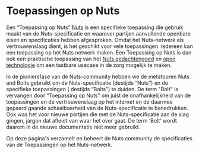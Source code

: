 # Toepassingen op Nuts

Een “Toepassing op Nuts” [Nuts](https://nuts.nl/documentatie/) is een specifieke toepassing die gebruik maakt van de Nuts-specificatie en waarover partijen aanvullende openbare eisen en specificaties hebben afgesproken. Omdat het Nuts-netwerk als vertrouwenslaag dient, is het geschikt voor vele toepassingen. Iedereen kan een toepassing op het Nuts netwerk maken. Een Toepassing op Nuts is dan ook een praktische toepassing van het [Nuts gedachtengoed](https://nuts.nl/manifest) en [open technologie](https://nuts-foundation.gitbook.io/) om een tastbare usecase in de zorg mogelijk te maken.

In de pioniersfase van de Nuts-community hebben we de metafooren Nuts and Bolts gebruikt om de Nuts-specificatie (destijds “Nuts”) en de specifieke toepassingen ( destijds “Bolts”) te duiden. De term "Bolt" is vervangen door “Toepassing op Nuts” om juist de onafhankelijkheid van de toepassingen en de vertrouwenslaag op het internet en de daarmee gepaard gaande schaalbaarheid van de Nuts-specificatie te benadrukken. Ook was het voor nieuwe partijen die met de Nuts-specificatie aan de slag gingen, jargon dat afleidt van waar het over gaat. De term ‘Bolt’ wordt daarom in de nieuwe documentatie niet meer gebruikt. 

Op deze pagina's verzamelt en beheert de Nuts community de specificaties van de Toepassingen op het Nuts-netwerk.
